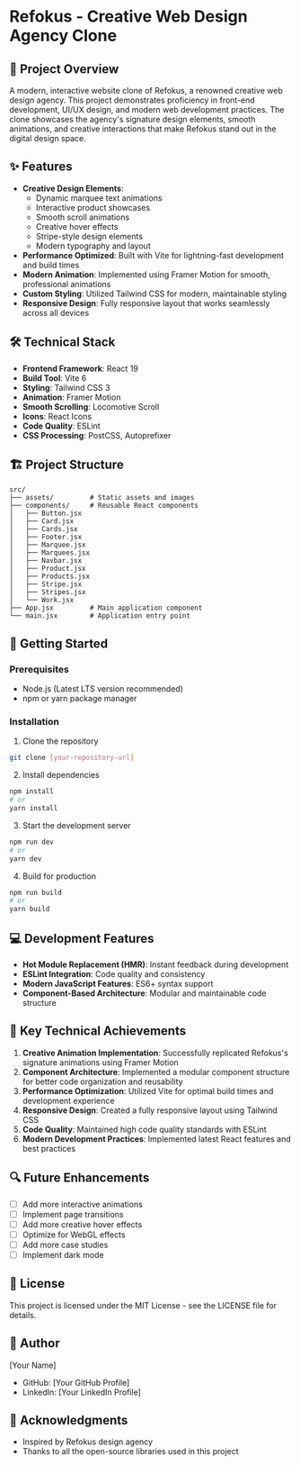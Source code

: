 # Refokus - Creative Web Design Agency Clone

## 🚀 Project Overview
A modern, interactive website clone of Refokus, a renowned creative web design agency. This project demonstrates proficiency in front-end development, UI/UX design, and modern web development practices. The clone showcases the agency's signature design elements, smooth animations, and creative interactions that make Refokus stand out in the digital design space.

## ✨ Features
- **Creative Design Elements**:
  - Dynamic marquee text animations
  - Interactive product showcases
  - Smooth scroll animations
  - Creative hover effects
  - Stripe-style design elements
  - Modern typography and layout
- **Performance Optimized**: Built with Vite for lightning-fast development and build times
- **Modern Animation**: Implemented using Framer Motion for smooth, professional animations
- **Custom Styling**: Utilized Tailwind CSS for modern, maintainable styling
- **Responsive Design**: Fully responsive layout that works seamlessly across all devices

## 🛠️ Technical Stack
- **Frontend Framework**: React 19
- **Build Tool**: Vite 6
- **Styling**: Tailwind CSS 3
- **Animation**: Framer Motion
- **Smooth Scrolling**: Locomotive Scroll
- **Icons**: React Icons
- **Code Quality**: ESLint
- **CSS Processing**: PostCSS, Autoprefixer

## 🏗️ Project Structure
```
src/
├── assets/         # Static assets and images
├── components/     # Reusable React components
│   ├── Button.jsx
│   ├── Card.jsx
│   ├── Cards.jsx
│   ├── Footer.jsx
│   ├── Marquee.jsx
│   ├── Marquees.jsx
│   ├── Navbar.jsx
│   ├── Product.jsx
│   ├── Products.jsx
│   ├── Stripe.jsx
│   ├── Stripes.jsx
│   └── Work.jsx
├── App.jsx         # Main application component
└── main.jsx        # Application entry point
```

## 🚀 Getting Started

### Prerequisites
- Node.js (Latest LTS version recommended)
- npm or yarn package manager

### Installation
1. Clone the repository
```bash
git clone [your-repository-url]
```

2. Install dependencies
```bash
npm install
# or
yarn install
```

3. Start the development server
```bash
npm run dev
# or
yarn dev
```

4. Build for production
```bash
npm run build
# or
yarn build
```

## 💻 Development Features
- **Hot Module Replacement (HMR)**: Instant feedback during development
- **ESLint Integration**: Code quality and consistency
- **Modern JavaScript Features**: ES6+ syntax support
- **Component-Based Architecture**: Modular and maintainable code structure

## 🎯 Key Technical Achievements
1. **Creative Animation Implementation**: Successfully replicated Refokus's signature animations using Framer Motion
2. **Component Architecture**: Implemented a modular component structure for better code organization and reusability
3. **Performance Optimization**: Utilized Vite for optimal build times and development experience
4. **Responsive Design**: Created a fully responsive layout using Tailwind CSS
5. **Code Quality**: Maintained high code quality standards with ESLint
6. **Modern Development Practices**: Implemented latest React features and best practices

## 🔍 Future Enhancements
- [ ] Add more interactive animations
- [ ] Implement page transitions
- [ ] Add more creative hover effects
- [ ] Optimize for WebGL effects
- [ ] Add more case studies
- [ ] Implement dark mode

## 📝 License
This project is licensed under the MIT License - see the LICENSE file for details.

## 👤 Author
[Your Name]
- GitHub: [Your GitHub Profile]
- LinkedIn: [Your LinkedIn Profile]

## 🙏 Acknowledgments
- Inspired by Refokus design agency
- Thanks to all the open-source libraries used in this project
